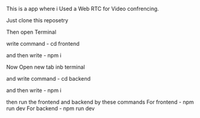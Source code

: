 This is a app where i Used a Web RTC for Video confrencing.

Just clone this reposetry 

Then open Terminal 


write command - cd frontend

and then write - npm i 

Now Open new tab inb terminal 

and write command - cd backend

and then write - npm i 

then run the frontend and backend by these commands 
For frontend - npm run dev
For backend - npm run dev
